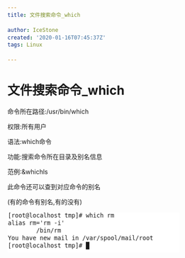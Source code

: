 ```yaml
---
title: 文件搜索命令_which

author: IceStone
created: '2020-01-16T07:45:37Z'
tags: Linux

---
```


# 文件搜索命令_which

命令所在路径:/usr/bin/which

权限:所有用户

语法:which命令

功能:搜索命令所在目录及别名信息

范例:&whichls

此命令还可以查到对应命令的别名

(有的命令有别名,有的没有)

![](images/1f581ca9-c2ab-41e0-b1a8-deda83098dde.png) 

